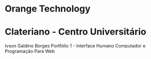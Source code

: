 # Orange Technology
# Clateriano - Centro Universitário
Ivson Galdino Borges
Portfólio 1 - Interface Humano Computador e Programação Para Web
